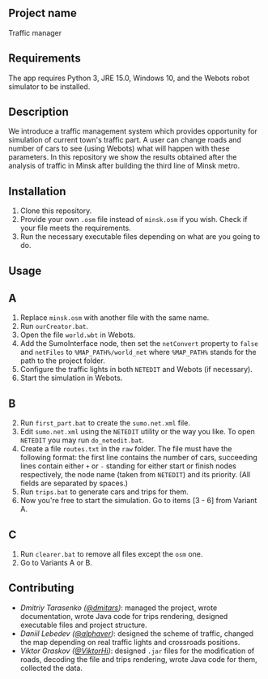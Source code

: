 Project name
----
Traffic manager

Requirements
----
The app requires Python 3, JRE 15.0, Windows 10, and the Webots robot simulator to be installed.

Description
----
We introduce a traffic management system which provides opportunity for simulation of current town's traffic part. A user can change roads and number of cars to see (using Webots) what will happen with these parameters.
In this repository we show the results obtained after the analysis of traffic in Minsk after building the third line of Minsk metro. 

Installation
----
1. Clone this repository.
2. Provide your own `.osm` file instead of `minsk.osm` if you wish. Check if your file meets the requirements.
4. Run the necessary executable files depending on what are you going to do.

Usage
----
## A
1. Replace `minsk.osm` with another file with the same name.
2. Run `ourCreator.bat`.
3. Open the file `world.wbt` in Webots.
4. Add the SumoInterface node, then set the `netConvert` property to `false` and `netFiles` to `%MAP_PATH%/world_net` where `%MAP_PATH%` stands for the path to the project folder.
5. Configure the traffic lights in both `NETEDIT` and Webots (if necessary).
6. Start the simulation in Webots.
## B
2. Run `first_part.bat` to create the `sumo.net.xml` file.
3. Edit `sumo.net.xml` using the `NETEDIT` utility or the way you like. To open `NETEDIT` you may run `do_netedit.bat`.
4. Create a file `routes.txt` in the `raw` folder. The file must have the following format: the first line contains the number of cars, succeeding lines contain either `+` or `-` standing for either start or finish nodes respectively, the node name (taken from `NETEDIT`) and its priority. (All fields are separated by spaces.)
5. Run `trips.bat` to generate cars and trips for them.
6. Now you're free to start the simulation. Go to items [3 - 6] from Variant A.
## C
1. Run `clearer.bat` to remove all files except the `osm` one.
2. Go to Variants A or B.

Contributing
----
* _Dmitriy Tarasenko ([@dmitars](github.com/dmitars))_: managed the project, wrote documentation, wrote Java code for trips rendering, designed executable files and project structure.
* _Daniil Lebedev ([@alphaver](github.com/alphaver))_: designed the scheme of traffic, changed the map depending on real traffic lights and crossroads positions.
* _Viktor Graskov ([@ViktorHi](github.com/ViktoHi))_: designed `.jar` files for the modification of roads, decoding the file and trips rendering, wrote Java code for them, collected the data.
